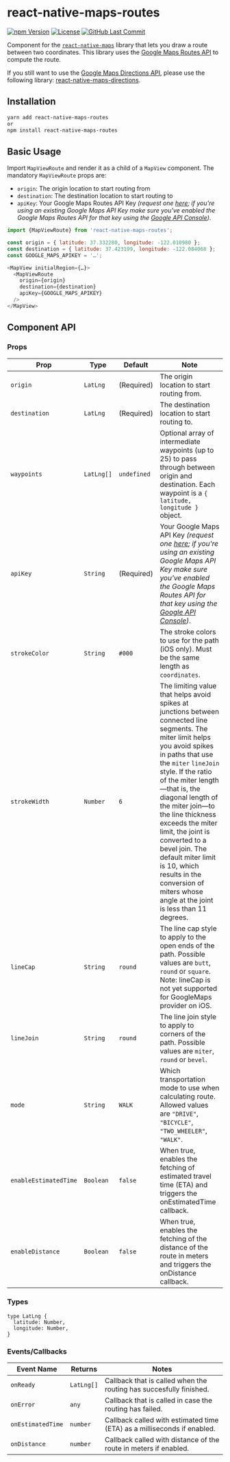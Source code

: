 # react-native-maps-routes

[![npm Version](https://img.shields.io/npm/v/react-native-maps-routes.svg?style=for-the-badge)](https://www.npmjs.com/package/react-native-maps-routes)
[![License](https://img.shields.io/npm/l/react-native-maps-routes.svg?style=for-the-badge)](LICENSE.md)
[![GitHub Last Commit](https://img.shields.io/github/last-commit/huextrat/react-native-maps-routes.svg?style=for-the-badge)](https://github.com/huextrat/react-native-maps-routes)

Component for the [`react-native-maps`](https://github.com/airbnb/react-native-maps/) library that lets you draw a route between two coordinates.
This library uses the [Google Maps Routes API](https://developers.google.com/maps/documentation/routes/) to compute the route.

If you still want to use the [Google Maps Directions API](https://developers.google.com/maps/documentation/directions/), please use the following library: [react-native-maps-directions](https://github.com/bramus/react-native-maps-directions/tree/master).

## Installation

```sh
yarn add react-native-maps-routes
or
npm install react-native-maps-routes
```

## Basic Usage

Import `MapViewRoute` and render it as a child of a `MapView` component. The mandatory `MapViewRoute` props are:

- `origin`: The origin location to start routing from
- `destination`: The destination location to start routing to
- `apiKey`: Your Google Maps Routes API Key _(request one [here](https://developers.google.com/maps/documentation/routes/get-api-key); if you're using an existing Google Maps API Key make sure you've enabled the Google Maps Routes API for that key using the [Google API Console](https://console.developers.google.com/apis/))_.

```js
import {MapViewRoute} from 'react-native-maps-routes';

const origin = { latitude: 37.332280, longitude: -122.010980 };
const destination = { latitude: 37.423199, longitude: -122.084068 };
const GOOGLE_MAPS_APIKEY = '…';

<MapView initialRegion={…}>
  <MapViewRoute
    origin={origin}
    destination={destination}
    apiKey={GOOGLE_MAPS_APIKEY}
  />
</MapView>
```

## Component API

### Props
| Prop          | Type     | Default    | Note                                                                                                                                                                                                                                                                                                                                                                                                                                                                              |
|---------------|----------|------------|-----------------------------------------------------------------------------------------------------------------------------------------------------------------------------------------------------------------------------------------------------------------------------------------------------------------------------------------------------------------------------------------------------------------------------------------------------------------------------------|
| `origin`      | `LatLng` | (Required) | The origin location to start routing from.                                                                                                                                                                                                                                                                                                                                                                                                                                        |
| `destination` | `LatLng` | (Required) | The destination location to start routing to.                                                                                                                                                                                                                                                                                                                                                                                                                                     |
| `waypoints`   | `LatLng[]` | `undefined` | Optional array of intermediate waypoints (up to 25) to pass through between origin and destination. Each waypoint is a `{ latitude, longitude }` object.                                                                                                                                                                                                                                                                                                                          |
| `apiKey`      | `String` | (Required) | Your Google Maps API Key _(request one [here](https://developers.google.com/maps/documentation/routes/get-api-key); if you're using an existing Google Maps API Key make sure you've enabled the Google Maps Routes API for that key using the [Google API Console](https://console.developers.google.com/apis/))_.                                                                                                                                                               |
| `strokeColor` | `String` | `#000`     | The stroke colors to use for the path (iOS only). Must be the same length as `coordinates`.                                                                                                                                                                                                                                                                                                                                                                                       |
| `strokeWidth` | `Number` | `6`        | The limiting value that helps avoid spikes at junctions between connected line segments. The miter limit helps you avoid spikes in paths that use the `miter` `lineJoin` style. If the ratio of the miter length—that is, the diagonal length of the miter join—to the line thickness exceeds the miter limit, the joint is converted to a bevel join. The default miter limit is 10, which results in the conversion of miters whose angle at the joint is less than 11 degrees. |
| `lineCap`     | `String` | `round`    | The line cap style to apply to the open ends of the path. Possible values are `butt`, `round` or `square`. Note: lineCap is not yet supported for GoogleMaps provider on iOS.                                                                                                                                                                                                                                                                                                     |
| `lineJoin`    | `String` | `round`    | The line join style to apply to corners of the path. Possible values are `miter`, `round` or `bevel`.                                                                                                                                                                                                                                                                                                                                                                             |
| `mode`        | `String` | `WALK`     | Which transportation mode to use when calculating route. Allowed values are `"DRIVE"`, `"BICYCLE"`, `"TWO_WHEELER"`, `"WALK"`.                                                                                                                                                                                                                                                                                                                                                    |                                                                                                                                                                                                                                                                                                                                                                                                      |
| `enableEstimatedTime`        | `Boolean` | `false`     | When true, enables the fetching of estimated travel time (ETA) and triggers the onEstimatedTime callback.                                                                                                                                                                                                                                                                                                                                                    |                                                                                                                                                                                                                                                                                                                                                                                                      |
| `enableDistance`      | `Boolean` | `false`    | When true, enables the fetching of the distance of the route in meters and triggers the onDistance callback.                                                                                                                                                                                                                                                                                                                                                                      |     |
### Types

```
type LatLng {
  latitude: Number,
  longitude: Number,
}
```

### Events/Callbacks

| Event Name | Returns                                   | Notes                                                              |
|------------|-------------------------------------------|--------------------------------------------------------------------|
| `onReady`  | `LatLng[]`                                | Callback that is called when the routing has succesfully finished. |
| `onError`  | `any`                                     | Callback that is called in case the routing has failed.            |
| `onEstimatedTime`  | `number`                          | Callback called with estimated time (ETA) as a milliseconds if enabled.  |
| `onDistance`      | `number`                                  | Callback called with distance of the route in meters if enabled.        |
